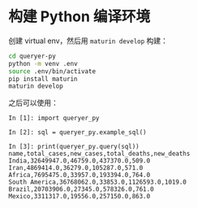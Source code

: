 # 构建 Python 编译环境

创建 virtual env，然后用 `maturin develop` 构建：
```bash
cd queryer-py
python -m venv .env
source .env/bin/activate
pip install maturin
maturin develop
```

之后可以使用：

```ipython
In [1]: import queryer_py

In [2]: sql = queryer_py.example_sql()

In [3]: print(queryer_py.query(sql))
name,total_cases,new_cases,total_deaths,new_deaths
India,32649947.0,46759.0,437370.0,509.0
Iran,4869414.0,36279.0,105287.0,571.0
Africa,7695475.0,33957.0,193394.0,764.0
South America,36768062.0,33853.0,1126593.0,1019.0
Brazil,20703906.0,27345.0,578326.0,761.0
Mexico,3311317.0,19556.0,257150.0,863.0
```
